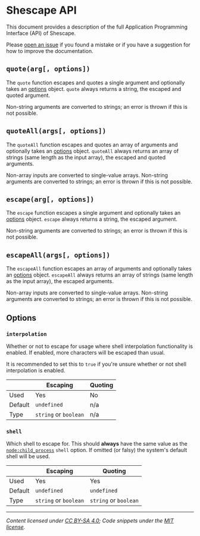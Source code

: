 # Shescape API

This document provides a description of the full Application Programming
Interface (API) of Shescape.

Please [open an issue] if you found a mistake or if you have a suggestion for
how to improve the documentation.

## `quote(arg[, options])`

The `quote` function escapes and quotes a single argument and optionally takes
an [options] object. `quote` always returns a string, the escaped and quoted
argument.

Non-string arguments are converted to strings; an error is thrown if this is not
possible.

## `quoteAll(args[, options])`

The `quoteAll` function escapes and quotes an array of arguments and optionally
takes an [options] object. `quoteAll` always returns an array of strings (same
length as the input array), the escaped and quoted arguments.

Non-array inputs are converted to single-value arrays. Non-string arguments are
converted to strings; an error is thrown if this is not possible.

## `escape(arg[, options])`

The `escape` function escapes a single argument and optionally takes an
[options] object. `escape` always returns a string, the escaped argument.

Non-string arguments are converted to strings; an error is thrown if this is not
possible.

## `escapeAll(args[, options])`

The `escapeAll` function escapes an array of arguments and optionally takes an
[options] object. `escapeAll` always returns an array of strings (same length as
the input array), the escaped arguments.

Non-array inputs are converted to single-value arrays. Non-string arguments are
converted to strings; an error is thrown if this is not possible.

## Options

### `interpolation`

Whether or not to escape for usage where shell interpolation functionality is
enabled. If enabled, more characters will be escaped than usual.

It is recommended to set this to `true` if you're unsure whether or not shell
interpolation is enabled.

|         | Escaping              | Quoting |
| ------- | --------------------- | ------- |
| Used    | Yes                   | No      |
| Default | `undefined`           | n/a     |
| Type    | `string` or `boolean` | n/a     |

### `shell`

Which shell to escape for. This should **always** have the same value as the
[`node:child_process`] `shell` option. If omitted (or falsy) the system's
default shell will be used.

|         | Escaping              | Quoting               |
| ------- | --------------------- | --------------------- |
| Used    | Yes                   | Yes                   |
| Default | `undefined`           | `undefined`           |
| Type    | `string` or `boolean` | `string` or `boolean` |

---

_Content licensed under [CC BY-SA 4.0]; Code snippets under the [MIT license]._

[cc by-sa 4.0]: https://creativecommons.org/licenses/by-sa/4.0/
[mit license]: https://opensource.org/license/mit/
[`node:child_process`]: https://nodejs.org/api/child_process.html
[open an issue]: https://github.com/ericcornelissen/shescape/issues/new?labels=documentation&template=documentation.md
[options]: #options
